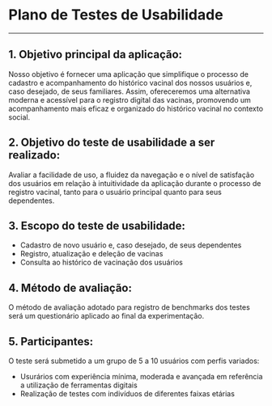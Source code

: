 # Plano de Testes de Usabilidade

***

## 1. Objetivo principal da aplicação:

Nosso objetivo é fornecer uma aplicação que simplifique o processo de cadastro e acompanhamento do histórico vacinal dos
nossos usuários e, caso desejado, de seus familiares. Assim, ofereceremos uma alternativa moderna e acessível para o
registro digital das vacinas, promovendo um acompanhamento mais eficaz e organizado do histórico vacinal no contexto social.

## 2. Objetivo do teste de usabilidade a ser realizado:
Avaliar a facilidade de uso, a fluidez da navegação e o nível de satisfação dos usuários em relação à intuitividade da 
aplicação durante o processo de registro vacinal, tanto para o usuário principal quanto para seus dependentes.

## 3. Escopo do teste de usabilidade:
* Cadastro de novo usuário e, caso desejado, de seus dependentes
* Registro, atualização e deleção de vacinas
* Consulta ao histórico de vacinação dos usuários

## 4. Método de avaliação:
O método de avaliação adotado para registro de benchmarks dos testes será um questionário aplicado ao final da experimentação.

## 5. Participantes:
O teste será submetido a um grupo de 5 a 10 usuários com perfis variados:
* Usurários com experiência mínima, moderada e avançada em referência a utilização de ferramentas digitais
* Realização de testes com indivíduos de diferentes faixas etárias